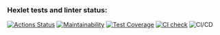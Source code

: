 ### Hexlet tests and linter status:
[![Actions Status](https://github.com/M1RRoN/python-project-51/workflows/hexlet-check/badge.svg)](https://github.com/M1RRoN/python-project-51/actions)
[![Maintainability](https://api.codeclimate.com/v1/badges/f2a044c7c180e8c11713/maintainability)](https://codeclimate.com/github/M1RRoN/python-project-51/maintainability)
[![Test Coverage](https://api.codeclimate.com/v1/badges/f2a044c7c180e8c11713/test_coverage)](https://codeclimate.com/github/M1RRoN/python-project-51/test_coverage)
[![CI check](https://github.com/M1RRoN/python-project-51/actions/workflows/main.yml/badge.svg)](https://github.com/M1RRoN/python-project-51/actions/workflows/main.yml)
![CI/CD](https://github.com/M1RRoN/python-project-51/actions/workflows/CI_CHECK.yml/badge.svg)
